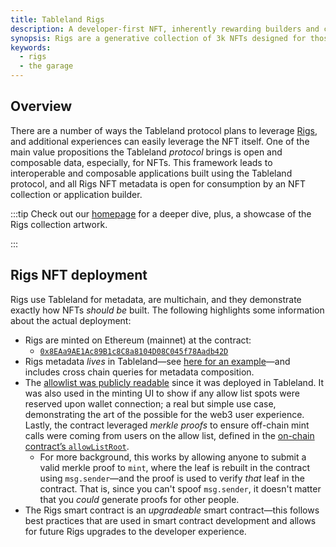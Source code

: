 ```yaml
---
title: Tableland Rigs
description: A developer-first NFT, inherently rewarding builders and community members of the Tableland network.
synopsis: Rigs are a generative collection of 3k NFTs designed for those who build on Tableland. They set a foundation to help reward developers for building high value applications and to those contributing to the ecosystem as a whole.
keywords:
  - rigs
  - the garage
---
```


## Overview

There are a number of ways the Tableland protocol plans to leverage [Rigs](https://opensea.io/collection/tableland-rigs), and additional experiences can easily leverage the NFT itself. One of the main value propositions the Tableland _protocol_ brings is open and composable data, especially, for NFTs. This framework leads to interoperable and composable applications built using the Tableland protocol, and all Rigs NFT metadata is open for consumption by an NFT collection or application builder.

:::tip
Check out our [homepage](https://tableland.xyz/rigs/) for a deeper dive, plus, a showcase of the Rigs collection artwork.

:::

## Rigs NFT deployment

Rigs use Tableland for metadata, are multichain, and they demonstrate exactly how NFTs _should be_ built. The following highlights some information about the actual deployment:

- Rigs are minted on Ethereum (mainnet) at the contract:
  - [`0x8EAa9AE1Ac89B1c8C8a8104D08C045f78Aadb42D`](https://etherscan.io/address/0x8eaa9ae1ac89b1c8c8a8104d08c045f78aadb42d)
- Rigs metadata _lives_ in Tableland—see [here for an example](<https://tableland.network/query?extract=true&unwrap=true&s=select%20json_object('name'%2C'Rig%20%23'%7C%7Crig_id%2C'external_url'%2C'https%3A%2F%2Fgarage.tableland.xyz%2Frigs%2F'%7C%7Crig_id%2C'image'%2C'ipfs%3A%2F%2F'%7C%7Crenders_cid%7C%7C'%2F'%7C%7Crig_id%7C%7C'%2F'%7C%7Cimage_full_name%2C'image_alpha'%2C'ipfs%3A%2F%2F'%7C%7Crenders_cid%7C%7C'%2F'%7C%7Crig_id%7C%7C'%2F'%7C%7Cimage_full_alpha_name%2C'image_medium'%2C'ipfs%3A%2F%2F'%7C%7Crenders_cid%7C%7C'%2F'%7C%7Crig_id%7C%7C'%2F'%7C%7Cimage_medium_name%2C'image_medium_alpha'%2C'ipfs%3A%2F%2F'%7C%7Crenders_cid%7C%7C'%2F'%7C%7Crig_id%7C%7C'%2F'%7C%7Cimage_medium_alpha_name%2C'thumb'%2C'ipfs%3A%2F%2F'%7C%7Crenders_cid%7C%7C'%2F'%7C%7Crig_id%7C%7C'%2F'%7C%7Cimage_thumb_name%2C'thumb_alpha'%2C'ipfs%3A%2F%2F'%7C%7Crenders_cid%7C%7C'%2F'%7C%7Crig_id%7C%7C'%2F'%7C%7Cimage_thumb_alpha_name%2C'animation_url'%2Canimation_base_url%7C%7Crig_id%7C%7C'.html'%2C'attributes'%2Cjson_insert((select%20json_group_array(json_object('display_type'%2Cdisplay_type%2C'trait_type'%2Ctrait_type%2C'value'%2Cvalue))from%20rig_attributes_42161_15%20where%20rig_id%3D1%20group%20by%20rig_id)%2C'%24%5B%23%5D'%2Cjson_object('display_type'%2C'string'%2C'trait_type'%2C'Garage%20Status'%2C'value'%2Ccoalesce((select%20coalesce(end_time%2C%20'in-flight')%20from%20pilot_sessions_1_7%20where%20rig_id%3D1%20and%20end_time%20is%20null)%2C'parked'))))%20from%20rig_attributes_42161_15%20join%20lookups_42161_10%20where%20rig_id%3D1%20group%20by%20rig_id%3B>)—and includes cross chain queries for metadata composition.
- The [allowlist was publicly readable](https://testnets.tableland.network/query?s=select%20*%20from%20rigs_allowlist_5_59) since it was deployed in Tableland. It was also used in the minting UI to show if any allow list spots were reserved upon wallet connection; a real but simple use case, demonstrating the art of the possible for the web3 user experience. Lastly, the contract leveraged _merkle proofs_ to ensure off-chain mint calls were coming from users on the allow list, defined in the [on-chain contract’s `allowListRoot`](https://etherscan.io/readContract?m=normal&a=0x8eaa9ae1ac89b1c8c8a8104d08c045f78aadb42d&v=0x098a358e14eddedecbf074cb4796074e7de8675e#F1).
  - For more background, this works by allowing anyone to submit a valid merkle proof to `mint`, where the leaf is rebuilt in the contract using `msg.sender`—and the proof is used to verify _that_ leaf in the contract. That is, since you can't spoof `msg.sender`, it doesn't matter that you _could_ generate proofs for other people.
- The Rigs smart contract is an _upgradeable_ smart contract—this follows best practices that are used in smart contract development and allows for future Rigs upgrades to the developer experience.
